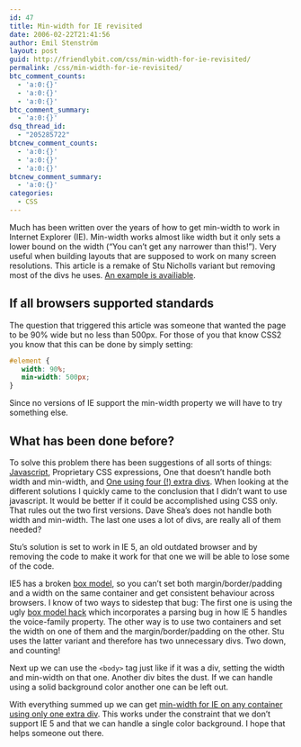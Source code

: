```yaml
---
id: 47
title: Min-width for IE revisited
date: 2006-02-22T21:41:56
author: Emil Stenström
layout: post
guid: http://friendlybit.com/css/min-width-for-ie-revisited/
permalink: /css/min-width-for-ie-revisited/
btc_comment_counts:
  - 'a:0:{}'
  - 'a:0:{}'
  - 'a:0:{}'
btc_comment_summary:
  - 'a:0:{}'
dsq_thread_id:
  - "205285722"
btcnew_comment_counts:
  - 'a:0:{}'
  - 'a:0:{}'
  - 'a:0:{}'
btcnew_comment_summary:
  - 'a:0:{}'
categories:
  - CSS
---
```

Much has been written over the years of how to get min-width to work in Internet Explorer (IE). Min-width works almost like width but it only sets a lower bound on the width (&#8220;You can&#8217;t get any narrower than this!&#8221;). Very useful when building layouts that are supposed to work on many screen resolutions. This article is a remake of Stu Nicholls variant but removing most of the divs he uses. [An example is availiable](/files/minwidth_for_IE/).

## If all browsers supported standards

The question that triggered this article was someone that wanted the page to be 90% wide but no less than 500px. For those of you that know CSS2 you know that this can be done by simply setting:

```css
#element {
   width: 90%;
   min-width: 500px;
}
```

Since no versions of IE support the min-width property we will have to try something else.

## What has been done before?

To solve this problem there has been suggestions of all sorts of things: [Javascript](http://www.doxdesk.com/software/js/minmax.html), Proprietary CSS expressions, One that doesn&#8217;t handle both width and min-width, and [One using four (!) extra divs](http://www.webreference.com/programming/min-width/). When looking at the different solutions I quickly came to the conclusion that I didn&#8217;t want to use javascript. It would be better if it could be accomplished using CSS only. That rules out the two first versions. Dave Shea&#8217;s does not handle both width and min-width. The last one uses a lot of divs, are really all of them needed?

Stu&#8217;s solution is set to work in IE 5, an old outdated browser and by removing the code to make it work for that one we will be able to lose some of the code.

IE5 has a broken [box model](http://www.brainjar.com/css/positioning/), so you can&#8217;t set both margin/border/padding and a width on the same container and get consistent behaviour across browsers. I know of two ways to sidestep that bug: The first one is using the ugly [box model hack](http://www.tantek.com/CSS/Examples/boxmodelhack.html) which incorporates a parsing bug in how IE 5 handles the voice-family property. The other way is to use two containers and set the width on one of them and the margin/border/padding on the other. Stu uses the latter variant and therefore has two unnecessary divs. Two down, and counting!

Next up we can use the `<body>` tag just like if it was a div, setting the width and min-width on that one. Another div bites the dust. If we can handle using a solid background color another one can be left out.

With everything summed up we can get [min-width for IE on any container using only one extra div](/files/minwidth_for_IE/). This works under the constraint that we don&#8217;t support IE 5 and that we can handle a single color background. I hope that helps someone out there.
